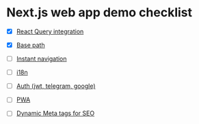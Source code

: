 # Next.js web app demo checklist

- [x] [React Query integration](https://tanstack.com/query/latest/docs/framework/react/examples/nextjs-suspense-streaming)
- [x] [Base path](https://nextjs.org/docs/app/api-reference/config/next-config-js/basePath)
- [ ] [Instant navigation](https://nextjs.org/docs/app/building-your-application/routing/linking-and-navigating)
- [ ] [i18n](https://next-intl.dev)
- [ ] [Auth (jwt, telegram, google)](https://next-auth.js.org) 
- [ ] [PWA](https://nextjs.org/docs/app/building-your-application/configuring/progressive-web-apps)
- [ ] [Dynamic Meta tags for SEO](https://nextjs.org/learn/seo) 

